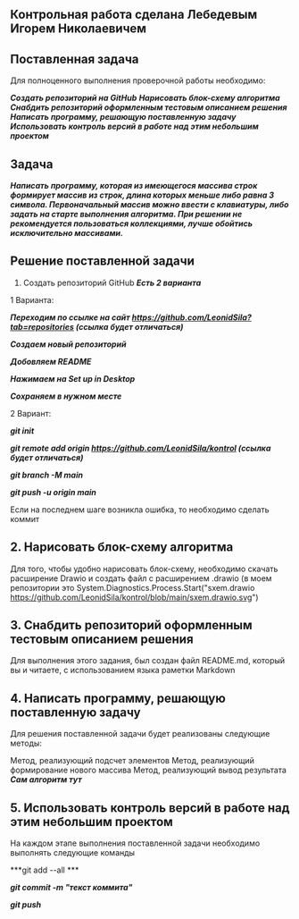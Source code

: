 ## Контрольная работа сделана Лебедевым Игорем Николаевичем

## Поставленная задача

Для полноценного выполнения проверочной работы необходимо:

***Создать репозиторий на GitHub***
***Нарисовать блок-схему алгоритма***
***Снабдить репозиторий оформленным тестовым описанием решения***
***Написать программу, решающую поставленную задачу***
***Использовать контроль версий в работе над этим небольшим проектом***

## Задача

***Написать программу, которая из имеющегося массива строк формирует массив из строк, длина которых меньше либо равна 3 символа. Первоначальный массив можно ввести с клавиатуры, либо задать на старте выполнения алгоритма. При решении не рекомендуется пользоваться коллекциями, лучше обойтись исключительно массивами.***

## Решение поставленной задачи
1. Создать репозиторий GitHub
***Есть 2 варианта***

1 Варианта:

***Переходим по ссылке на сайт https://github.com/LeonidSila?tab=repositories (ссылка будет отличаться)***

***Создаем новый репозиторий***

***Добовляем README***

***Нажимаем на Set up in Desktop***

***Сохраняем в нужном месте***

2 Вариант:

***git init***

***git remote add origin https://github.com/LeonidSila/kontrol (ссылка будет отличаться)***

***git branch -M main***

***git push -u origin main***

Если на последнем шаге возникла ошибка, то необходимо сделать коммит

## 2. Нарисовать блок-схему алгоритма
Для того, чтобы удобно нарисовать блок-схему, необходимо скачать расширение Drawio и создать файл с расширением .drawio (в моем репозитории это System.Diagnostics.Process.Start("sxem.drawio https://github.com/LeonidSila/kontrol/blob/main/sxem.drawio.svg")

## 3. Снабдить репозиторий оформленным тестовым описанием решения
Для выполнения этого задания, был создан файл README.md, который вы и читаете, с использованием языка раметки Markdown

## 4. Написать программу, решающую поставленную задачу
Для решения поставленной задачи будет реализованы следующие методы:

Метод, реализующий подсчет элементов
Метод, реализующий формирование нового массива
Метод, реализующий вывод результата
***Сам алгоритм тут***

## 5. Использовать контроль версий в работе над этим небольшим проектом
На каждом этапе выполнения поставленной задачи необходимо выполнять следующие команды

***git add --all ***

***git commit -m "текст коммита"***

***git push***